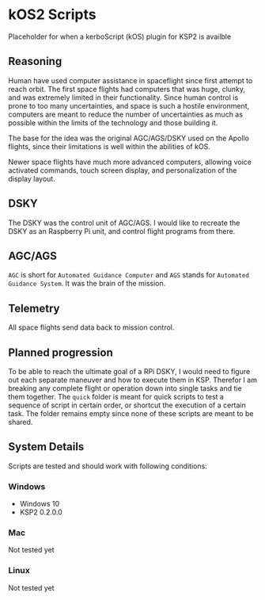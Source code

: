 # kOS2 Scripts

Placeholder for when a kerboScript (kOS) plugin for KSP2 is availble
## Reasoning

Human have used computer assistance in spaceflight since first attempt to reach orbit. The first space flights had computers that was huge, clunky, and was extremely limited in their functionality. Since human control is prone to too many uncertainties, and space is such a hostile environment, computers are meant to reduce the number of uncertainties as much as possible within the limits of the technology and those building it.

The base for the idea was the original AGC/AGS/DSKY used on the Apollo flights, since their limitations is well within the abilities of kOS.

Newer space flights have much more advanced computers, allowing voice activated commands, touch screen display, and personalization of the display layout.

## DSKY

The DSKY was the control unit of AGC/AGS. I would like to recreate the DSKY as an Raspberry Pi unit, and control flight programs from there.

## AGC/AGS

`AGC` is short for `Automated Guidance Computer` and `AGS` stands for `Automated Guidance System`. It was the brain of the mission.

## Telemetry

All space flights send data back to mission control.

## Planned progression

To be able to reach the ultimate goal of a RPi DSKY, I would need to figure out each separate maneuver and how to execute them in KSP. Therefor I am breaking any complete flight or operation down into single tasks and tie them together. The `quick` folder is meant for quick scripts to test a sequence of script in certain order, or shortcut the execution of a certain task. The folder remains empty since none of these scripts are meant to be shared.

## System Details

Scripts are tested and should work with following conditions:

### Windows

* Windows 10
* KSP2 0.2.0.0

### Mac

Not tested yet

### Linux

Not tested yet
